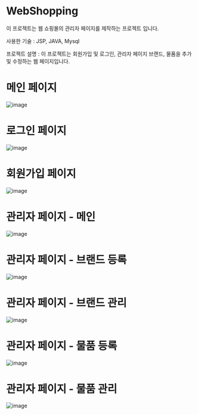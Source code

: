 # WebShopping
이 프로젝트는 웹 쇼핑몰의 관리자 페이지를 제작하는 프로젝트 입니다.

사용한 기술 : JSP, JAVA, Mysql

프로젝트 설명 : 이 프로젝트는 회원가입 및 로그인, 관리자 페이지 브랜드, 물품을 추가 및 수정하는 웹 페이지입니다.


# 메인 페이지
![image](https://github.com/aufe1995/WebShopping/assets/120147742/8380268a-7ab7-4f2f-ab26-e2115ffbddde)

# 로그인 페이지
![image](https://github.com/aufe1995/WebShopping/assets/120147742/3309f201-bf14-4514-999c-e95982f9830f)

# 회원가입 페이지
![image](https://github.com/aufe1995/WebShopping/assets/120147742/c300a9d8-4981-4fe8-b48b-2199f60ac4d0)

# 관리자 페이지 - 메인
![image](https://github.com/aufe1995/WebShopping/assets/120147742/fd4c51d4-590f-4206-b142-13b94887de6f)

# 관리자 페이지 - 브랜드 등록
![image](https://github.com/aufe1995/WebShopping/assets/120147742/3de99231-7626-4f47-a760-57bec0010404)

# 관리자 페이지 - 브랜드 관리
![image](https://github.com/aufe1995/WebShopping/assets/120147742/a5496652-a3d8-4811-b336-00d40d3a09ab)

# 관리자 페이지 - 물품 등록
![image](https://github.com/aufe1995/WebShopping/assets/120147742/3d9f8a8a-a383-49da-8519-fbd07861c054)

# 관리자 페이지 - 물품 관리
![image](https://github.com/aufe1995/WebShopping/assets/120147742/9212e14f-c8d5-418e-ac24-be4a1c9b34b2)

